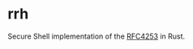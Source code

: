 # rrh

Secure Shell implementation of the [RFC4253](https://www.rfc-editor.org/rfc/rfc4253) in Rust.
